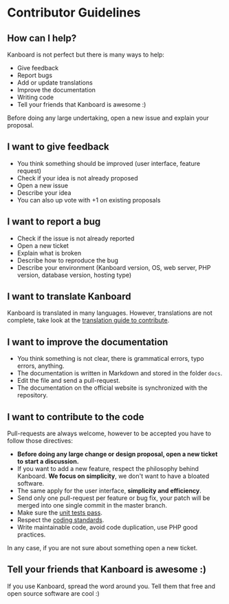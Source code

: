 Contributor Guidelines
======================

How can I help?
---------------

Kanboard is not perfect but there is many ways to help:

- Give feedback
- Report bugs
- Add or update translations
- Improve the documentation
- Writing code
- Tell your friends that Kanboard is awesome :)

Before doing any large undertaking, open a new issue and explain your proposal.

I want to give feedback
-----------------------

- You think something should be improved (user interface, feature request)
- Check if your idea is not already proposed
- Open a new issue
- Describe your idea
- You can also up vote with +1 on existing proposals

I want to report a bug
----------------------

- Check if the issue is not already reported
- Open a new ticket
- Explain what is broken
- Describe how to reproduce the bug
- Describe your environment (Kanboard version, OS, web server, PHP version, database version, hosting type)

I want to translate Kanboard
----------------------------

Kanboard is translated in many languages.
However, translations are not complete, take look at the [translation guide to contribute](http://kanboard.net/documentation/translations).

I want to improve the documentation
-----------------------------------

- You think something is not clear, there is grammatical errors, typo errors, anything.
- The documentation is written in Markdown and stored in the folder `docs`.
- Edit the file and send a pull-request.
- The documentation on the official website is synchronized with the repository.

I want to contribute to the code
--------------------------------

Pull-requests are always welcome, however to be accepted you have to follow those directives:

- **Before doing any large change or design proposal, open a new ticket to start a discussion.**
- If you want to add a new feature, respect the philosophy behind Kanboard. **We focus on simplicity**, we don't want to have a bloated software.
- The same apply for the user interface, **simplicity and efficiency**.
- Send only one pull-request per feature or bug fix, your patch will be merged into one single commit in the master branch.
- Make sure the [unit tests pass](tests.markdown).
- Respect the [coding standards](coding-standards.markdown).
- Write maintainable code, avoid code duplication, use PHP good practices.

In any case, if you are not sure about something open a new ticket.

Tell your friends that Kanboard is awesome :)
---------------------------------------------

If you use Kanboard, spread the word around you.
Tell them that free and open source software are cool :)
